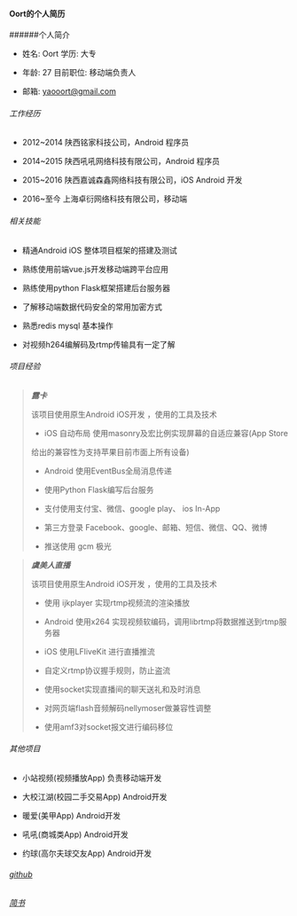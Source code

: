 #### Oort的个人简历

######个人简介

- 姓名: Oort               学历: 大专    

- 年龄: 27                  目前职位: 移动端负责人

- 邮箱: yaooort@gmail.com

###### 工作经历

* 2012~2014   陕西铭家科技公司，Android 程序员

* 2014~2015   陕西吼吼网络科技有限公司，Android 程序员

* 2015~2016   陕西嘉诚森鑫网络科技有限公司，iOS Android 开发

* 2016~至今    上海卓衍网络科技有限公司，移动端

###### 相关技能

- 精通Android iOS 整体项目框架的搭建及测试

- 熟练使用前端vue.js开发移动端跨平台应用

- 熟练使用python Flask框架搭建后台服务器

- 了解移动端数据代码安全的常用加密方式

- 熟悉redis mysql 基本操作

- 对视频h264编解码及rtmp传输具有一定了解

###### 项目经验

> ***露卡***
>
> 该项目使用原生Android iOS开发 ，使用的工具及技术
>
> * iOS 自动布局 使用masonry及宏比例实现屏幕的自适应兼容(App Store 
>
> 给出的兼容性为支持苹果目前市面上所有设备)
>
> * Android 使用EventBus全局消息传递
> 
> * 使用Python Flask编写后台服务
>
> * 支付使用支付宝、微信、google play、 ios In-App 
>
> * 第三方登录 Facebook、google、邮箱、短信、微信、QQ、微博
>
> * 推送使用 gcm 极光 
>

> ***虞美人直播***
>
> 该项目使用原生Android iOS开发 ，使用的工具及技术
>
> * 使用 ijkplayer 实现rtmp视频流的渲染播放
>
> * Android 使用x264 实现视频软编码，调用librtmp将数据推送到rtmp服务器
> * iOS 使用LFliveKit 进行直播推流 
> * 自定义rtmp协议握手规则，防止盗流
> * 使用socket实现直播间的聊天送礼和及时消息
> * 对网页端flash音频解码nellymoser做兼容性调整
> * 使用amf3对socket报文进行编码移位

###### 其他项目

- 小站视频(视频播放App) 负责移动端开发

- 大校江湖(校园二手交易App) Android开发

- 暖爱(美甲App) Android开发

- 吼吼(商城类App) Android开发

- 约球(高尔夫球交友App) Android开发

###### [github](https://github.com/yaooort)

###### [简书](https://www.jianshu.com/u/0fe7806b581d)

